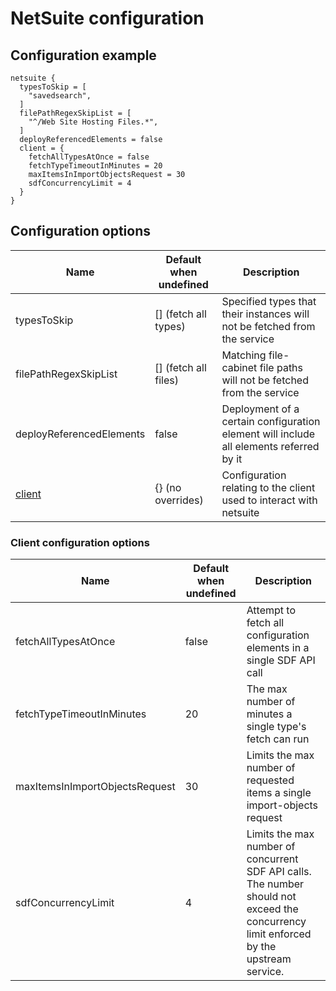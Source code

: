 # NetSuite configuration
## Configuration example
```hcl
netsuite {
  typesToSkip = [
    "savedsearch",
  ]
  filePathRegexSkipList = [
    "^/Web Site Hosting Files.*",
  ]
  deployReferencedElements = false
  client = {
    fetchAllTypesAtOnce = false
    fetchTypeTimeoutInMinutes = 20
    maxItemsInImportObjectsRequest = 30
    sdfConcurrencyLimit = 4
  }
}
```

## Configuration options

| Name                                                | Default when undefined  | Description
| ----------------------------------------------------| ------------------------| -----------
| typesToSkip                                         | [] (fetch all types)    | Specified types that their instances will not be fetched from the service
| filePathRegexSkipList                               | [] (fetch all files)    | Matching file-cabinet file paths will not be fetched from the service
| deployReferencedElements                            | false                   | Deployment of a certain configuration element will include all elements referred by it
| [client](#client-configuration-options)             | {} (no overrides)       | Configuration relating to the client used to interact with netsuite

### Client configuration options

| Name                           | Default when undefined  | Description
| -------------------------------| ------------------------| -----------
| fetchAllTypesAtOnce            | false                   | Attempt to fetch all configuration elements in a single SDF API call
| fetchTypeTimeoutInMinutes      | 20                      | The max number of minutes a single type's fetch can run
| maxItemsInImportObjectsRequest | 30                      | Limits the max number of requested items a single import-objects request
| sdfConcurrencyLimit            | 4                       | Limits the max number of concurrent SDF API calls. The number should not exceed the concurrency limit enforced by the upstream service.
